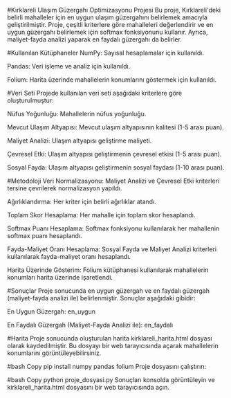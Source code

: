 #Kırklareli Ulaşım Güzergahı Optimizasyonu Projesi
Bu proje, Kırklareli'deki belirli mahalleler için en uygun ulaşım güzergahını belirlemek amacıyla geliştirilmiştir. Proje, çeşitli kriterlere göre mahalleleri değerlendirir ve en uygun güzergahı belirlemek için softmax fonksiyonunu kullanır. Ayrıca, maliyet-fayda analizi yaparak en faydalı güzergahı da belirler.

#Kullanılan Kütüphaneler
NumPy: Sayısal hesaplamalar için kullanıldı.

Pandas: Veri işleme ve analiz için kullanıldı.

Folium: Harita üzerinde mahallelerin konumlarını göstermek için kullanıldı.

#Veri Seti
Projede kullanılan veri seti aşağıdaki kriterlere göre oluşturulmuştur:

Nüfus Yoğunluğu: Mahallelerin nüfus yoğunluğu.

Mevcut Ulaşım Altyapısı: Mevcut ulaşım altyapısının kalitesi (1-5 arası puan).

Maliyet Analizi: Ulaşım altyapısı geliştirme maliyeti.

Çevresel Etki: Ulaşım altyapısı geliştirmenin çevresel etkisi (1-5 arası puan).

Sosyal Fayda: Ulaşım altyapısı geliştirmenin sosyal faydası (1-10 arası puan).

#Metodoloji
Veri Normalizasyonu: Maliyet Analizi ve Çevresel Etki kriterleri tersine çevrilerek normalizasyon yapıldı.

Ağırlıklandırma: Her kriter için belirli ağırlıklar atandı.

Toplam Skor Hesaplama: Her mahalle için toplam skor hesaplandı.

Softmax Puanı Hesaplama: Softmax fonksiyonu kullanılarak her mahallenin softmax puanı hesaplandı.

Fayda-Maliyet Oranı Hesaplama: Sosyal Fayda ve Maliyet Analizi kriterleri kullanılarak fayda-maliyet oranı hesaplandı.

Harita Üzerinde Gösterim: Folium kütüphanesi kullanılarak mahallelerin konumları harita üzerinde işaretlendi.

#Sonuçlar
Proje sonucunda en uygun güzergah ve en faydalı güzergah (maliyet-fayda analizi ile) belirlenmiştir. Sonuçlar aşağıdaki gibidir:

En Uygun Güzergah: en_uygun

En Faydalı Güzergah (Maliyet-Fayda Analizi ile): en_faydalı

#Harita
Proje sonucunda oluşturulan harita kirklareli_harita.html dosyası olarak kaydedilmiştir. Bu dosyayı bir web tarayıcısında açarak mahallelerin konumlarını görüntüleyebilirsiniz.

#bash
Copy
pip install numpy pandas folium
Proje dosyasını çalıştırın:

#bash
Copy
python proje_dosyasi.py
Sonuçları konsolda görüntüleyin ve kirklareli_harita.html dosyasını bir web tarayıcısında açın.

